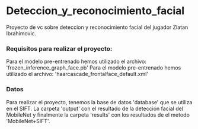 # Deteccion_y_reconocimiento_facial
Proyecto de vc sobre  deteccion y reconocimiento facial del jugador Zlatan Ibrahimovic.

### Requisitos para realizar el proyecto:
Para el modelo pre-entrenado hemos utilizado el archivo: 'frozen_inference_graph_face.pb'
Para el modelo pre-entrenado hemos utilizado el archivo: 'haarcascade_frontalface_default.xml'

### Datos
Para realizar el proyecto, tenemos la base de datos 'database' que se utiliza en el SIFT. La carpeta 'output' con el resultado de la detección facial del MobileNet y finalmente la carpeta 'results' con los resultados de el metodo 'MobileNet+SIFT'.



